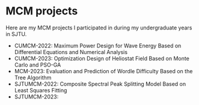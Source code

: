 # MCM projects

Here are my MCM projects I participated in during my undergraduate years in SJTU.

- CUMCM-2022: Maximum Power Design for Wave Energy Based on Differential Equations and Numerical Analysis
- CUMCM-2023: Optimization Design of Heliostat Field Based on Monte Carlo and PSO-GA
- MCM-2023: Evaluation and Prediction of Wordle Difficulty Based on the Tree Algorithm
- SJTUMCM-2022: Composite Spectral Peak Splitting Model Based on Least Squares Fitting
- SJTUMCM-2023: 
